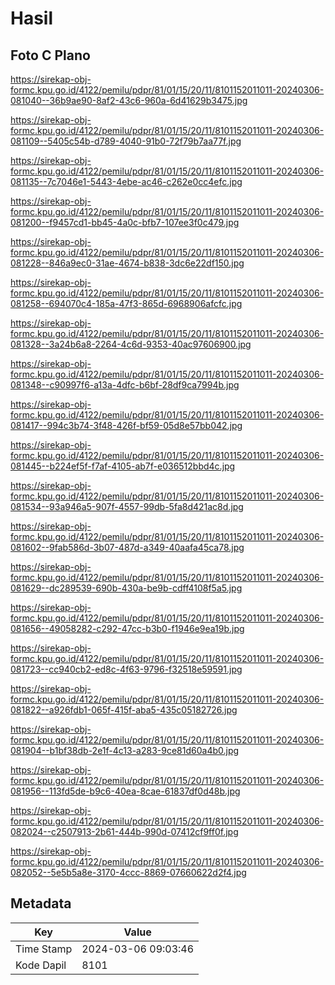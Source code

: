 # Hasil

## Foto C Plano

https://sirekap-obj-formc.kpu.go.id/4122/pemilu/pdpr/81/01/15/20/11/8101152011011-20240306-081040--36b9ae90-8af2-43c6-960a-6d41629b3475.jpg

https://sirekap-obj-formc.kpu.go.id/4122/pemilu/pdpr/81/01/15/20/11/8101152011011-20240306-081109--5405c54b-d789-4040-91b0-72f79b7aa77f.jpg

https://sirekap-obj-formc.kpu.go.id/4122/pemilu/pdpr/81/01/15/20/11/8101152011011-20240306-081135--7c7046e1-5443-4ebe-ac46-c262e0cc4efc.jpg

https://sirekap-obj-formc.kpu.go.id/4122/pemilu/pdpr/81/01/15/20/11/8101152011011-20240306-081200--f9457cd1-bb45-4a0c-bfb7-107ee3f0c479.jpg

https://sirekap-obj-formc.kpu.go.id/4122/pemilu/pdpr/81/01/15/20/11/8101152011011-20240306-081228--846a9ec0-31ae-4674-b838-3dc6e22df150.jpg

https://sirekap-obj-formc.kpu.go.id/4122/pemilu/pdpr/81/01/15/20/11/8101152011011-20240306-081258--694070c4-185a-47f3-865d-6968906afcfc.jpg

https://sirekap-obj-formc.kpu.go.id/4122/pemilu/pdpr/81/01/15/20/11/8101152011011-20240306-081328--3a24b6a8-2264-4c6d-9353-40ac97606900.jpg

https://sirekap-obj-formc.kpu.go.id/4122/pemilu/pdpr/81/01/15/20/11/8101152011011-20240306-081348--c90997f6-a13a-4dfc-b6bf-28df9ca7994b.jpg

https://sirekap-obj-formc.kpu.go.id/4122/pemilu/pdpr/81/01/15/20/11/8101152011011-20240306-081417--994c3b74-3f48-426f-bf59-05d8e57bb042.jpg

https://sirekap-obj-formc.kpu.go.id/4122/pemilu/pdpr/81/01/15/20/11/8101152011011-20240306-081445--b224ef5f-f7af-4105-ab7f-e036512bbd4c.jpg

https://sirekap-obj-formc.kpu.go.id/4122/pemilu/pdpr/81/01/15/20/11/8101152011011-20240306-081534--93a946a5-907f-4557-99db-5fa8d421ac8d.jpg

https://sirekap-obj-formc.kpu.go.id/4122/pemilu/pdpr/81/01/15/20/11/8101152011011-20240306-081602--9fab586d-3b07-487d-a349-40aafa45ca78.jpg

https://sirekap-obj-formc.kpu.go.id/4122/pemilu/pdpr/81/01/15/20/11/8101152011011-20240306-081629--dc289539-690b-430a-be9b-cdff4108f5a5.jpg

https://sirekap-obj-formc.kpu.go.id/4122/pemilu/pdpr/81/01/15/20/11/8101152011011-20240306-081656--49058282-c292-47cc-b3b0-f1946e9ea19b.jpg

https://sirekap-obj-formc.kpu.go.id/4122/pemilu/pdpr/81/01/15/20/11/8101152011011-20240306-081723--cc940cb2-ed8c-4f63-9796-f32518e59591.jpg

https://sirekap-obj-formc.kpu.go.id/4122/pemilu/pdpr/81/01/15/20/11/8101152011011-20240306-081822--a926fdb1-065f-415f-aba5-435c05182726.jpg

https://sirekap-obj-formc.kpu.go.id/4122/pemilu/pdpr/81/01/15/20/11/8101152011011-20240306-081904--b1bf38db-2e1f-4c13-a283-9ce81d60a4b0.jpg

https://sirekap-obj-formc.kpu.go.id/4122/pemilu/pdpr/81/01/15/20/11/8101152011011-20240306-081956--113fd5de-b9c6-40ea-8cae-61837df0d48b.jpg

https://sirekap-obj-formc.kpu.go.id/4122/pemilu/pdpr/81/01/15/20/11/8101152011011-20240306-082024--c2507913-2b61-444b-990d-07412cf9ff0f.jpg

https://sirekap-obj-formc.kpu.go.id/4122/pemilu/pdpr/81/01/15/20/11/8101152011011-20240306-082052--5e5b5a8e-3170-4ccc-8869-07660622d2f4.jpg


## Metadata

| Key        | Value               |
| ---------- | ------------------- |
| Time Stamp | 2024-03-06 09:03:46 |
| Kode Dapil | 8101                |



